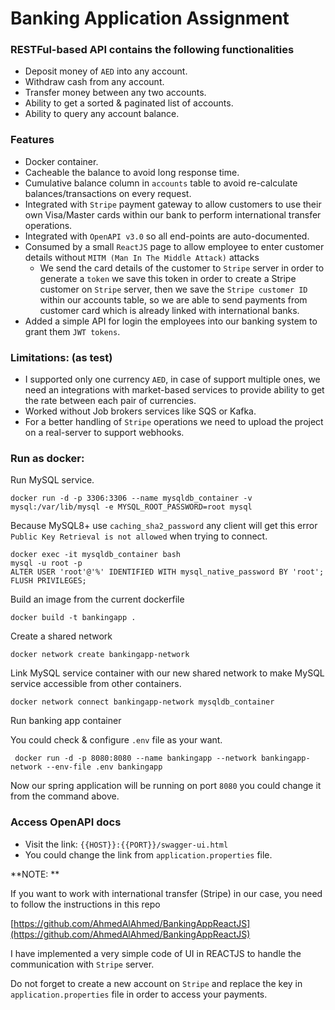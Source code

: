 # Banking Application Assignment

### RESTFul-based API contains the following functionalities
- Deposit money of `AED` into any account.
- Withdraw cash from any account.
- Transfer money between any two accounts.
- Ability to get a sorted & paginated list of accounts.
- Ability to query any account balance.

### Features
- Docker container.
- Cacheable the balance to avoid long response time.
- Cumulative balance column in `accounts` table to avoid re-calculate balances/transactions on every request. 
- Integrated with `Stripe` payment gateway to allow customers to use their own Visa/Master cards within our bank to perform international transfer operations.
- Integrated with `OpenAPI v3.0` so all end-points are auto-documented.
- Consumed by a small `ReactJS` page to allow employee to enter customer details without `MITM (Man In The Middle Attack)` attacks
  - We send the card details of the customer to `Stripe` server in order to generate a `token` we save this token in order to create a Stripe customer on `Stripe` server, then we save the `Stripe customer ID` within our accounts table, so we are able to send payments from customer card which is already linked with international banks.
- Added a simple API for login the employees into our banking system to grant them `JWT tokens`.



### Limitations: (as test)
- I supported only one currency `AED`, in case of support multiple ones, we need an integrations with market-based services to provide ability to get the rate between each pair of currencies.
- Worked without Job brokers services like SQS or Kafka.
- For a better handling of `Stripe` operations we need to upload the project on a real-server to support webhooks.

### Run as docker:

Run MySQL service.
```
docker run -d -p 3306:3306 --name mysqldb_container -v mysql:/var/lib/mysql -e MYSQL_ROOT_PASSWORD=root mysql 
```

Because MySQL8+ use `caching_sha2_password` any client will get this error `Public Key Retrieval is not allowed` when trying to connect.

```
docker exec -it mysqldb_container bash
mysql -u root -p
ALTER USER 'root'@'%' IDENTIFIED WITH mysql_native_password BY 'root';
FLUSH PRIVILEGES;
```

Build an image from the current dockerfile
```
docker build -t bankingapp .
```

Create a shared network

```
docker network create bankingapp-network
```

Link MySQL service container with our new shared network
to make MySQL service accessible from other containers.
```
docker network connect bankingapp-network mysqldb_container
```

Run banking app container

You could check & configure `.env` file as your want.
```
 docker run -d -p 8080:8080 --name bankingapp --network bankingapp-network --env-file .env bankingapp
```

Now our spring application will be running on port `8080` you could change it from the command above.


### Access OpenAPI docs
- Visit the link: `{{HOST}}:{{PORT}}/swagger-ui.html`
- You could change the link from `application.properties` file.


**NOTE: **

If you want to work with international transfer (Stripe) in our case, you need to follow the instructions in this repo

[https://github.com/AhmedAlAhmed/BankingAppReactJS](https://github.com/AhmedAlAhmed/BankingAppReactJS)

I have implemented a very simple code of UI in REACTJS to handle the communication with `Stripe` server.

Do not forget to create a new account on `Stripe` and replace the key in 
`application.properties` file in order to access your payments.